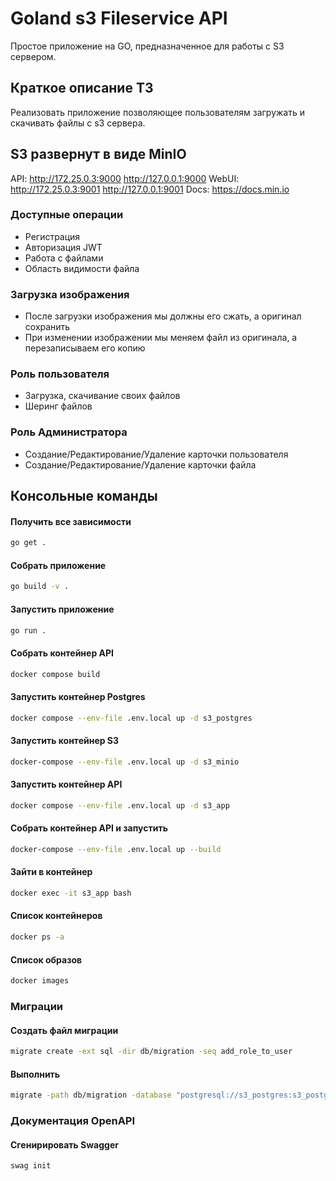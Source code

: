 # Goland s3 Fileservice API
Простое приложение на GO, предназначенное для работы с S3 сервером.

## Краткое описание ТЗ
Реализовать приложение позволяющее пользователям загружать и скачивать файлы с s3 сервера.

## S3 развернут в виде MinIO
API: http://172.25.0.3:9000  http://127.0.0.1:9000
WebUI: http://172.25.0.3:9001 http://127.0.0.1:9001
Docs: https://docs.min.io


### Доступные операции
- Регистрация
- Авторизация JWT
- Работа с файлами
- Область видимости файла

### Загрузка изображения
- После загрузки изображения мы должны его сжать, а оригинал сохранить
- При изменении изображении мы меняем файл из оригинала, а перезаписываем его копию

### Роль пользователя
- Загрузка, скачивание своих файлов
- Шеринг файлов

### Роль Администратора
- Создание/Редактирование/Удаление карточки пользователя
- Создание/Редактирование/Удаление карточки файла

## Консольные команды

#### Получить все зависимости
```bash
go get .
```
#### Собрать приложение
```bash
go build -v .
```
#### Запустить приложение
```bash
go run .
```

#### Собрать контейнер API
```bash
docker compose build
```

#### Запустить контейнер Postgres
```bash
docker compose --env-file .env.local up -d s3_postgres
```

#### Запустить контейнер S3
```bash
docker-compose --env-file .env.local up -d s3_minio
```

#### Запустить контейнер API
```bash
docker compose --env-file .env.local up -d s3_app
```
#### Собрать контейнер API и запустить
```bash
docker-compose --env-file .env.local up --build
```

#### Зайти в контейнер
```bash
docker exec -it s3_app bash
```

#### Список контейнеров
```bash
docker ps -a
```
#### Список образов
```bash
docker images
```

### Миграции

#### Создать файл миграции
```bash
migrate create -ext sql -dir db/migration -seq add_role_to_user
```
#### Выполнить
```bash
migrate -path db/migration -database "postgresql://s3_postgres:s3_postgres@localhost:5432/s3_postgres?sslmode=disable" -verbose up
```

### Документация OpenAPI

#### Сгенирировать Swagger
```bash
swag init
```